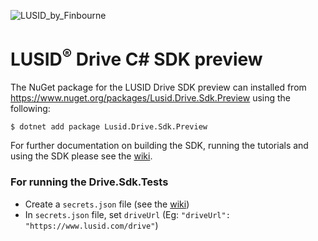 ![LUSID_by_Finbourne](https://content.finbourne.com/LUSID_repo.png)


# LUSID<sup>®</sup> Drive C# SDK preview

The NuGet package for the LUSID Drive SDK preview can installed from https://www.nuget.org/packages/Lusid.Drive.Sdk.Preview using the following:

```
$ dotnet add package Lusid.Drive.Sdk.Preview
```

For further documentation on building the SDK, running the tutorials and using the SDK please see the [wiki](https://github.com/finbourne/lusid-sdk-csharp-preview/wiki).

### For running the Drive.Sdk.Tests

* Create a `secrets.json` file (see the [wiki](https://github.com/finbourne/lusid-sdk-csharp-preview/wiki/API-credentials))
* In `secrets.json` file, set `driveUrl` (Eg: ```"driveUrl": "https://www.lusid.com/drive"```)